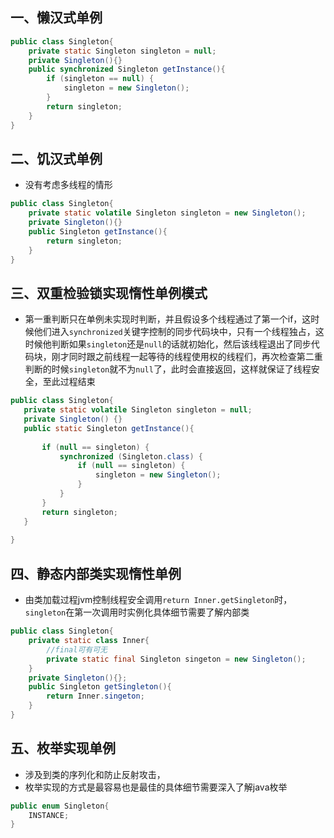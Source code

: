 <style>
h2: {
color:red;
}


</style>

##	一、懒汉式单例
```java
public class Singleton{
	private static Singleton singleton = null;
	private Singleton(){}
	public synchronized Singleton getInstance(){
		if (singleton == null) {
			singleton = new Singleton();
		}
		return singleton;
	}
}
```

## 二、饥汉式单例
* 没有考虑多线程的情形
```java
public class Singleton{
	private static volatile Singleton singleton = new Singleton();
	private Singleton(){}
	public Singleton getInstance(){
		return singleton;
	}
}
```

 ## 三、双重检验锁实现惰性单例模式
 * 第一重判断只在单例未实现时判断，并且假设多个线程通过了第一个if，这时候他们进入`synchronized`关键字控制的同步代码块中，只有一个线程独占，这时候他判断如果`singleton`还是`null`的话就初始化，然后该线程退出了同步代码块，刚才同时跟之前线程一起等待的线程使用权的线程们，再次检查第二重判断的时候`singleton`就不为`null`了，此时会直接返回，这样就保证了线程安全，至此过程结束
 ```java
public class Singleton{
	private static volatile Singleton singleton = null;
	private Singleton() {}
	public static Singleton getInstance(){
		
		if (null == singleton) {
			synchronized (Singleton.class) {
				if (null == singleton) {
					singleton = new Singleton();
				}
			}
		}
		return singleton;
	}
	
}
```

 ## 四、静态内部类实现惰性单例
 * 由类加载过程jvm控制线程安全调用`return Inner.getSingleton`时，`singleton`在第一次调用时实例化具体细节需要了解内部类
```java
public class Singleton{
	private static class Inner{
		//final可有可无
		private static final Singleton singeton = new Singleton();
	}
	private Singleton(){};
	public Singleton getSingleton(){
		return Inner.singeton;
	}
}
```

 ## 五、枚举实现单例
* 涉及到类的序列化和防止反射攻击，
* 枚举实现的方式是最容易也是最佳的具体细节需要深入了解java枚举
```java
public enum Singleton{
	INSTANCE;
}
```
